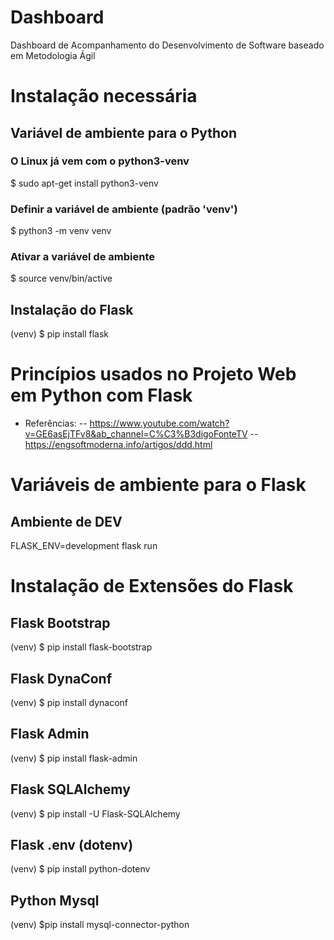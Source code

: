 # Dashboard
Dashboard de Acompanhamento do Desenvolvimento de Software baseado em Metodologia Ágil


# Instalação necessária
## Variável de ambiente para o Python
### O Linux já vem com o python3-venv
$ sudo apt-get install python3-venv

### Definir a variável de ambiente (padrão 'venv')
$ python3 -m venv venv

### Ativar a variável de ambiente
$ source venv/bin/active 

## Instalação do Flask
(venv) $ pip install flask

# Princípios usados no Projeto Web em Python com Flask
- Referências: 
-- https://www.youtube.com/watch?v=GE6asEjTFv8&ab_channel=C%C3%B3digoFonteTV
-- https://engsoftmoderna.info/artigos/ddd.html

# Variáveis de ambiente para o Flask  
## Ambiente de DEV
FLASK_ENV=development flask run 

# Instalação de Extensões do Flask
## Flask Bootstrap
(venv) $ pip install flask-bootstrap


## Flask DynaConf
(venv) $ pip install dynaconf

## Flask Admin
(venv) $ pip install flask-admin 

## Flask SQLAlchemy
(venv) $ pip install -U Flask-SQLAlchemy

## Flask .env (dotenv)
(venv) $ pip install python-dotenv

## Python Mysql
(venv) $pip install mysql-connector-python